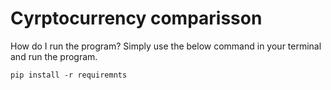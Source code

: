 # Cyrptocurrency comparisson




How do I run the program?
Simply use the below command in your terminal and run the program.
```
pip install -r requiremnts
```